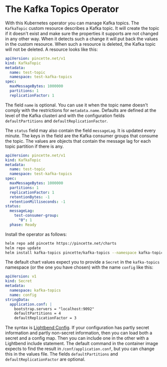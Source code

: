 # The Kafka Topics Operator

With this Kubernetes operator you can manage Kafka topics. The `KafkaTopic` custom resource describes a Kafka topic. It will create the topic if it doesn't exist and make sure the properties it supports are not changed in any other way. When it detects such a change it will put back the values in the custom resource. When such a resource is deleted, the Kafka topic will not be deleted. A resource looks like this:

```yaml
apiVersion: pincette.net/v1
kind: KafkaTopic
metadata:
  name: test-topic
  namespace: test-kafka-topics
spec:
  maxMessageBytes: 1000000
  partitions: 1
  replicationFactor: 1
```

The field `name` is optional. You can use it when the topic name doesn't comply with the restrictions for `metadata.name`. Defaults are defined at the level of the Kafka clusteri and with the configuration fields `defaultPartitions` and `defaultReplicationFactor`.

The `status` field may also contain the field `messageLag`. It is updated every minute. The keys in the field are the Kafka consumer groups that consume the topic. The values are objects that contain the message lag for each topic partition if there is any.

```yaml
apiVersion: pincette.net/v1
kind: KafkaTopic
metadata:
  name: test-topic
  namespace: test-kafka-topics
spec:
  maxMessageBytes: 1000000
  partitions: 1
  replicationFactor: 1
  retentionBytes: -1
  retentionMilliseconds: -1
status:
  messageLag:
    test-consumer-group:
      "0": 1
  phase: Ready  
```

Install the operator as follows:

```bash
helm repo add pincette https://pincette.net/charts
helm repo update
helm install kafka-topics pincette/kafka-topics --namespace kafka-topics --create-namespace
```

The default chart values expect you to provide a `Secret` in the `kafka-topics` namespace (or the one you have chosen) with the name `config` like this:

```yaml
apiVersion: v1
kind: Secret
metadata:
  namespace: kafka-topics
  name: config
stringData:
  application.conf: |
    bootstrap.servers = "localhost:9092"
    defaultPartitions = 4
    defaultReplicationFactor = 3    
```

The syntax is [Lightbend Config](https://github.com/lightbend/config). If your configuration has partly secret information and partly non-secret information, then you can load both a secret and a config map. Then you can include one in the other with a Lightbend include statement. The default command in the container image expects to find the result in `/conf/application.conf`, but you can change this in the values file. The fields `defaultPartitions` and `defaultReplicationFactor` are optional.
